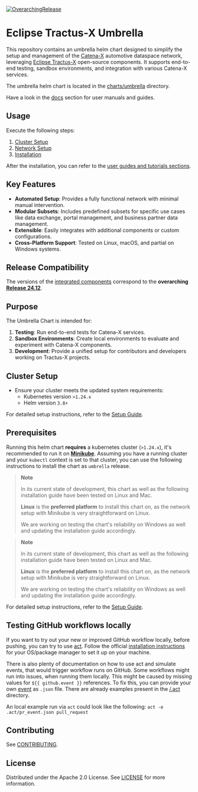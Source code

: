 [![OverarchingRelease](https://img.shields.io/badge/Release_24.08-blue)](https://github.com/eclipse-tractusx/tractus-x-release/blob/24.08/CHANGELOG.md#2408---2024-08-05)

# Eclipse Tractus-X Umbrella

This repository contains an umbrella helm chart designed to simplify the setup and management of the [Catena-X](https://catena-x.net/en/)
automotive dataspace network, leveraging [Eclipse Tractus-X](https://projects.eclipse.org/projects/automotive.tractusx) open-source components. It supports end-to-end testing, sandbox environments, and integration with various Catena-X services.

The umbrella helm chart is located in the [charts/umbrella](./charts/umbrella) directory.

Have a look in the [docs](/docs) section for user manuals and guides.

## Usage

Execute the following steps:

1. [Cluster Setup](/docs/user/setup/)
2. [Network Setup](/docs/user/network/)
3. [Installation](/docs/user/installation/)

After the installation, you can refer to the [user guides and tutorials sections](/docs/user/guides/).

## Key Features

- **Automated Setup**: Provides a fully functional network with minimal manual intervention.
- **Modular Subsets**: Includes predefined subsets for specific use cases like data exchange, portal management, and business partner data management.
- **Extensible**: Easily integrates with additional components or custom configurations.
- **Cross-Platform Support**: Tested on Linux, macOS, and partial on Windows systems.

## Release Compatibility

The versions of the [integrated components](/docs/user/installation/README.md#available-components) correspond to the **overarching [Release 24.12](https://github.com/eclipse-tractusx/tractus-x-release/blob/24.12/CHANGELOG.md#2412---2024-12-02)**.

## Purpose

The Umbrella Chart is intended for:
1. **Testing**: Run end-to-end tests for Catena-X services.
2. **Sandbox Environments**: Create local environments to evaluate and experiment with Catena-X components.
3. **Development**: Provide a unified setup for contributors and developers working on Tractus-X projects.

## Cluster Setup

- Ensure your cluster meets the updated system requirements:
    - Kubernetes version `>1.24.x`
    - Helm version `3.8+`

For detailed setup instructions, refer to the [Setup Guide](/docs/user/setup/README.md).

## Prerequisites

Running this helm chart **requires** a kubernetes cluster (`>1.24.x`), it's recommended to run it on [**Minikube**](https://minikube.sigs.k8s.io/docs/start/).
Assuming you have a running cluster and your `kubectl` context is set to that cluster, you can use the following instructions to install the chart as `umbrella` release.

> **Note**
>
> In its current state of development, this chart as well as the following installation guide have been tested on Linux and Mac.
>
> **Linux** is the **preferred platform** to install this chart on, as the network setup with Minikube is very straightforward on Linux.
>
> We are working on testing the chart's reliability on Windows as well and updating the installation guide accordingly.

> **Note**
>
> In its current state of development, this chart as well as the following installation guide have been tested on Linux and Mac.
>
> **Linux** is the **preferred platform** to install this chart on, as the network setup with Minikube is very straightforward on Linux.
>
> We are working on testing the chart's reliability on Windows as well and updating the installation guide accordingly.

For detailed setup instructions, refer to the [Setup Guide](/docs/user/setup/README.md).

## Testing GitHub workflows locally

If you want to try out your new or improved GitHub workflow locally, before pushing, you can try to use
[act](https://github.com/nektos/act). Follow the official [installation instructions](https://github.com/nektos/act#installation)
for your OS/package manager to set it up on your machine.

There is also plenty of documentation on how to use act and simulate events, that would trigger workflow runs on GitHub.
Some workflows might run into issues, when running them locally. This might be caused by missing values for
`${{ github.event }}` references. To fix this, you can provide your own [event](https://github.com/nektos/act#installation)
as `.json` file. There are already examples present in the [/.act](.act) directory.

An local example run via `act` could look like the following: `act -e .act/pr_event.json pull_request`

## Contributing

See [CONTRIBUTING](CONTRIBUTING.md).

## License

Distributed under the Apache 2.0 License.
See [LICENSE](./LICENSE) for more information.
